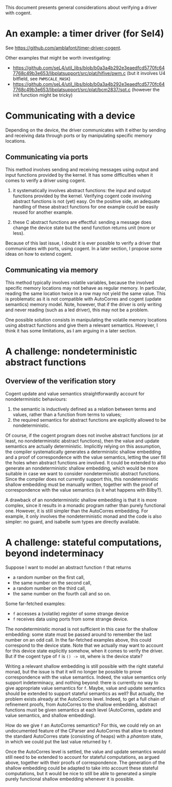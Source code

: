 This document presents general considerations about verifying a driver with
cogent.

# An example: a timer driver (for Sel4)

See https://github.com/amblafont/timer-driver-cogent.

Other examples that might be worth investigating:
- https://github.com/seL4/util_libs/blob/b0a3a4b292e3eaedfcd5770fc647768c49b3e653/libplatsupport/src/plat/hifive/pwm.c 
(but it involves U4 bitfield, see `PWMSCALE_MASK`)
- https://github.com/seL4/util_libs/blob/b0a3a4b292e3eaedfcd5770fc647768c49b3e653/libplatsupport/src/plat/bcm2837/spt.c (however the init function might be tricky)

# Communicating with a device
Depending on the device, the driver communicates with it either by sending and receiving 
data through ports or by manipulating specific memory locations.

## Communicating via ports
This method involves sending and receiving messages using output and input 
functions provided by the kernel. It has some difficulties when it comes
to verify a driver using cogent.

1. it systematically involves abstract functions: the input and output functions
provided by the kernel. Verifying cogent code involving abstract functions is
not (yet) easy. On the positive side, an adequate handling of these abstract functions
for one example could be easily reused for another example.

2. these C abstract functions are effectful: sending a message does change the
device state but the send function returns unit (more or less). 

Because of this last issue, I doubt it is ever possible to verify a driver that
communicates with ports, using cogent. In a later section, I propose some
ideas on how to extend cogent.

## Communicating via memory
This method typically involves volatile variables, because the involved
specific memory locations may not behave as regular memory. In particular, reading
the same location twice in a row may not yield the same value. 
This is problematic as it is not compatible with AutoCorres and cogent (update semantics)
memory model. Note, however, that if the driver is only writing and never reading
(such as a led driver), this may not be a problem.

One possible solution consists in manipulating the volatile memory locations using
abstract functions and give them a relevant semantics. However, I think it has
some limitations, as I am arguing in a later section.

# A challenge: nondeterministic abstract functions

## Overview of the verification story
Cogent update and value semantics straightforwardly account for nondeterministic
behaviours:
1. the semantic is inductively defined as a relation between terms and values,
rather than a function from terms to values;
2. the required semantics for abstract functions are explicitly allowed to be nondeterministic.

Of course, if the cogent program does not involve abstract functions (or at least,
no nondeterministic abstract functions), then the value and update semantics are 
actually deterministic.
Implicitly relying on this assumption, the compiler systematically generates a 
deterministic shallow embedding and a proof of correspondence with the value semantics,
letting the user fill the holes when abstract functions are involved.
It could be extended to also generate
an nondeterministic shallow embedding, which would be more suitable in case we
want to consider nondeterministic abstract functions. Since the compiler does
not currently support this, this nondeterministic shallow embedding must be manually
written, together with the proof of correspondence with the value
semantics (is it what happens with Bilby?).

A drawback of an nondeterministic shallow embedding is that it is more 
complex, since it results in a monadic program rather than purely 
functional one. However, it is still simpler than the AutoCorres embedding.
For example, it only involves the nondeterministic monad and the code is also simpler:
no guard, and isabelle sum types are directly available.

# A challenge: stateful computations, beyond indeterminacy

Suppose I want to model an abstract function `f` that returns
- a random number on the first call, 
- the same number on the second call,
- a random number on the third call,
- the same number on the fourth call
and so on.

Some far-fetched examples:
- `f` accesses a (volatile) register of some strange device
- `f` receives data using ports from some strange device.

The nondeterministic monad is not sufficient in this case for the shallow embedding:
some state must be passed around to remember the last number on an odd call.
In the far-fetched examples above, this could correspond to the device state. 
Note that we actually may want to account for this device state explicitly somehow, 
when it comes to verify the driver. But if the cogent type of `f`  is `() -> U8`,
where is the device state?

Writing a relevant shallow embedding is still possible with the right stateful monad,
but the issue is that it will no longer be possible to prove correspondence with
the value semantics. Indeed, the value semantics only support indeterminacy, and
nothing beyond: there is currently no way to give appropriate value semantics for
`f`. Maybe, value and update semantics should be extended to support stateful
semantics as well? But actually, the problem exists already at the AutoCorres level.
Indeed, to get a full chain of refinement proofs, from AutoCorres to the shallow 
embedding, abstract functions must be given semantics at each level (AutoCorres,
update and value semantics, and shallow embedding).

How do we give `f` an AutoCorres semantics? For this, we could rely on an undocumented
feature of the CParser and AutoCorres that allow to extend the standard AutoCorres state
(consisting of heaps) with a *phantom* state, in which we could put the last value returned by `f`. 

Once the AutoCorres level is settled, the value and update semantics would still
need to be extended to account for stateful computations, as argued above, together with their
proofs of correspondence. The generation of the shallow embedding could be adapted
to take into account these stateful computations, but it would be nice to still 
be able to generated a simple purely functional shallow embedding whenever it
is possible.
    
